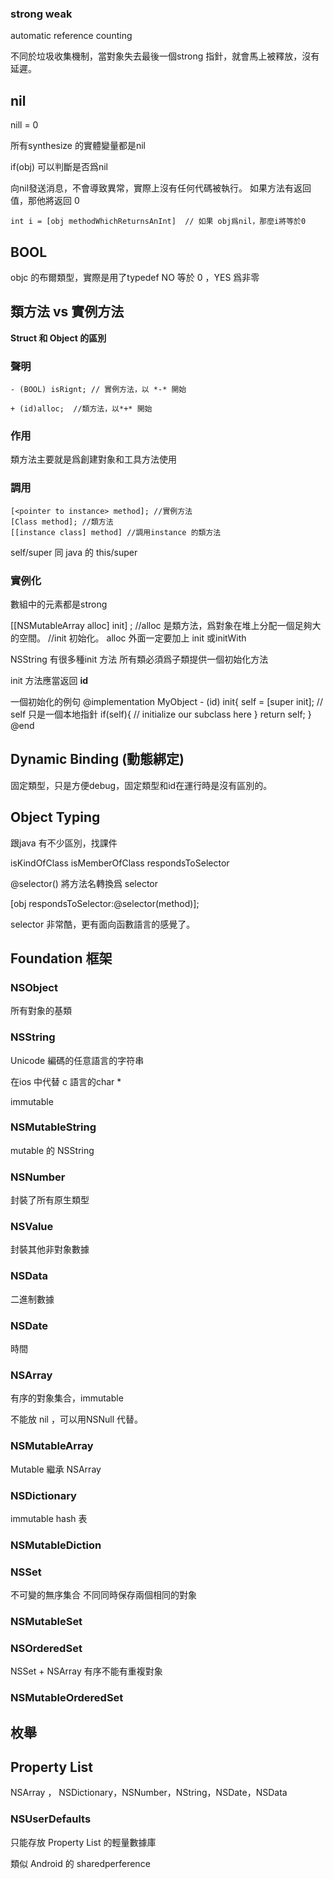 
### strong weak ###

automatic reference counting

不同於垃圾收集機制，當對象失去最後一個strong 指針，就會馬上被釋放，沒有延遲。


## nil ## 

nill  = 0

所有synthesize 的實體變量都是nil

if(obj)  可以判斷是否爲nil

向nil發送消息，不會導致異常，實際上沒有任何代碼被執行。
如果方法有返回值，那他將返回 0

    int i = [obj methodWhichReturnsAnInt]  // 如果 obj爲nil，那麼i將等於0
	
## BOOL ##

objc 的布爾類型，實際是用了typedef
NO 等於 0 ，YES 爲非零

## 類方法 vs 實例方法 ##

**Struct 和 Object 的區別**

### 聲明 ###

    - (BOOL) isRignt; // 實例方法，以 *-* 開始
    
    + (id)alloc;  //類方法，以*+* 開始

### 作用 ###

類方法主要就是爲創建對象和工具方法使用

### 調用 ###

    [<pointer to instance> method]; //實例方法
    [Class method]; //類方法
	[[instance class] method] //調用instance 的類方法
	
self/super  同 java 的 this/super

### 實例化 ###

數組中的元素都是strong 

[[NSMutableArray alloc] init] ; //alloc 是類方法，爲對象在堆上分配一個足夠大的空間。
                                               //init 初始化。 alloc 外面一定要加上 init 或initWith

NSString 有很多種init 方法
所有類必須爲子類提供一個初始化方法

init 方法應當返回 **id**

一個初始化的例句
    @implementation MyObject
    - (id) init{
    	self = [super init]; // self 只是一個本地指針
    	if(self){ 
    		// initialize our subclass here
    	}
    	return self;
    }
    @end

## Dynamic Binding (動態綁定) ##

固定類型，只是方便debug，固定類型和id在運行時是沒有區別的。

## Object Typing ##

跟java 有不少區別，找課件

isKindOfClass
isMemberOfClass
respondsToSelector

@selector() 將方法名轉換爲 selector

[obj respondsToSelector:@selector(method)]; 

selector 非常酷，更有面向函數語言的感覺了。

## Foundation 框架 ##

### NSObject

所有對象的基類

### NSString

Unicode 編碼的任意語言的字符串

在ios 中代替 c 語言的char *

immutable

### NSMutableString

mutable 的 NSString

### NSNumber

封裝了所有原生類型

### NSValue

封裝其他非對象數據

### NSData

二進制數據

### NSDate

時間

### NSArray

有序的對象集合，immutable

不能放 nil ，可以用NSNull 代替。

### NSMutableArray

Mutable 繼承  NSArray 

### NSDictionary

immutable hash 表

### NSMutableDiction

### NSSet

不可變的無序集合
不同同時保存兩個相同的對象

### NSMutableSet

### NSOrderedSet

NSSet + NSArray 有序不能有重複對象

### NSMutableOrderedSet

## 枚舉 ##

## Property List

NSArray ， NSDictionary，NSNumber，NString，NSDate，NSData

### NSUserDefaults

只能存放 Property List 的輕量數據庫

類似 Android 的 sharedperference  




